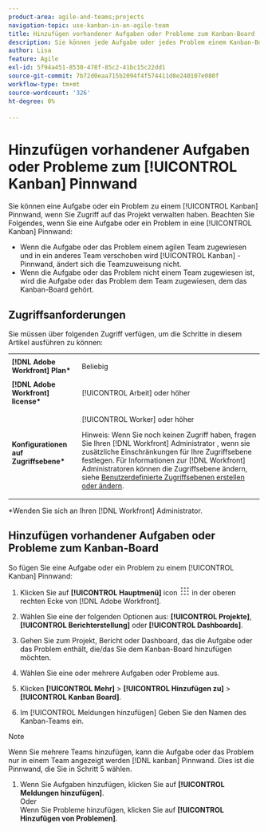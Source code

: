 ```yaml
---
product-area: agile-and-teams;projects
navigation-topic: use-kanban-in-an-agile-team
title: Hinzufügen vorhandener Aufgaben oder Probleme zum Kanban-Board
description: Sie können jede Aufgabe oder jedes Problem einem Kanban-Board hinzufügen, wenn Sie Zugriff auf das Projekt verwalten haben.
author: Lisa
feature: Agile
exl-id: 5f94a451-8530-478f-85c2-41bc15c22dd1
source-git-commit: 7b72d0eaa715b2094f4f574411d8e240107e080f
workflow-type: tm+mt
source-wordcount: '326'
ht-degree: 0%

---
```


# Hinzufügen vorhandener Aufgaben oder Probleme zum [!UICONTROL Kanban] Pinnwand

Sie können eine Aufgabe oder ein Problem zu einem [!UICONTROL Kanban] Pinnwand, wenn Sie Zugriff auf das Projekt verwalten haben. Beachten Sie Folgendes, wenn Sie eine Aufgabe oder ein Problem in eine [!UICONTROL Kanban] Pinnwand:

* Wenn die Aufgabe oder das Problem einem agilen Team zugewiesen und in ein anderes Team verschoben wird [!UICONTROL Kanban] -Pinnwand, ändert sich die Teamzuweisung nicht.
* Wenn die Aufgabe oder das Problem nicht einem Team zugewiesen ist, wird die Aufgabe oder das Problem dem Team zugewiesen, dem das Kanban-Board gehört.

## Zugriffsanforderungen

Sie müssen über folgenden Zugriff verfügen, um die Schritte in diesem Artikel ausführen zu können:

<table style="table-layout:auto"> 
 <col> 
 <col> 
 <tbody> 
  <tr> 
   <td role="rowheader"><strong>[!DNL Adobe Workfront] Plan*</strong></td> 
   <td> <p>Beliebig</p> </td> 
  </tr> 
  <tr> 
   <td role="rowheader"><strong>[!DNL Adobe Workfront] license*</strong></td> 
   <td> <p>[!UICONTROL Arbeit] oder höher</p> </td> 
  </tr> 
  <tr> 
   <td role="rowheader"><strong>Konfigurationen auf Zugriffsebene*</strong></td> 
   <td> <p>[!UICONTROL Worker] oder höher</p> <p>Hinweis: Wenn Sie noch keinen Zugriff haben, fragen Sie Ihren [!DNL Workfront] Administrator , wenn sie zusätzliche Einschränkungen für Ihre Zugriffsebene festlegen. Für Informationen zur [!DNL Workfront] Administratoren können die Zugriffsebene ändern, siehe <a href="../../administration-and-setup/add-users/configure-and-grant-access/create-modify-access-levels.md" class="MCXref xref">Benutzerdefinierte Zugriffsebenen erstellen oder ändern</a>.</p> </td> 
  </tr> 
 </tbody> 
</table>

&#42;Wenden Sie sich an Ihren [!DNL Workfront] Administrator.

## Hinzufügen vorhandener Aufgaben oder Probleme zum Kanban-Board

So fügen Sie eine Aufgabe oder ein Problem zu einem [!UICONTROL Kanban] Pinnwand:

1. Klicken Sie auf **[!UICONTROL Hauptmenü]** icon ![](assets/main-menu-icon.png) in der oberen rechten Ecke von [!DNL Adobe Workfront].

1. Wählen Sie eine der folgenden Optionen aus: **[!UICONTROL Projekte]**, **[!UICONTROL Berichterstellung]** oder **[!UICONTROL Dashboards]**.

1. Gehen Sie zum Projekt, Bericht oder Dashboard, das die Aufgabe oder das Problem enthält, die/das Sie dem Kanban-Board hinzufügen möchten.
1. Wählen Sie eine oder mehrere Aufgaben oder Probleme aus.
1. Klicken **[!UICONTROL Mehr]** > **[!UICONTROL Hinzufügen zu]** > **[!UICONTROL Kanban Board]**.
1. Im [!UICONTROL Meldungen hinzufügen] Geben Sie den Namen des Kanban-Teams ein.

>[!NOTE]
>
>Wenn Sie mehrere Teams hinzufügen, kann die Aufgabe oder das Problem nur in einem Team angezeigt werden [!DNL kanban] Pinnwand. Dies ist die Pinnwand, die Sie in Schritt 5 wählen.

1. Wenn Sie Aufgaben hinzufügen, klicken Sie auf **[!UICONTROL Meldungen hinzufügen]**.\
   Oder\
   Wenn Sie Probleme hinzufügen, klicken Sie auf **[!UICONTROL Hinzufügen von Problemen]**.
